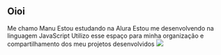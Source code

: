 ## Oioi
Me chamo Manu
Estou estudando na Alura
Estou me desenvolvendo na linguagem JavaScript
Utilizo esse espaço para minha organização e compartilhamento dos meu projetos desenvolvidos
![](https://media.giphy.com/media/l0IybQ6l8nfKjxQv6/giphy.gif?cid=82a1493by7tj5jxip1yo1bks75jy4eswmjo3431e187cr3fn&ep=v1_gifs_trending&rid=giphy.gif&ct=g)

<!--
**min1mano/min1mano** is a ✨ _special_ ✨ repository because its `README.md` (this file) appears on your GitHub profile.

Here are some ideas to get you started:

- 🔭 I’m currently working on ...
- 🌱 I’m currently learning ...
- 👯 I’m looking to collaborate on ...
- 🤔 I’m looking for help with ...
- 💬 Ask me about ...
- 📫 How to reach me: ...
- 😄 Pronouns: ...
- ⚡ Fun fact: ...
-->

